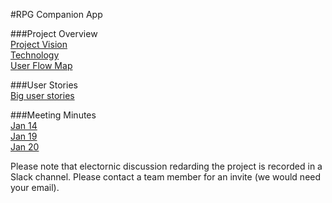 #RPG Companion App  

###Project Overview  
[Project Vision](https://docs.google.com/document/d/1vjb-VSGzE597DyjM7nernY6ocQbtDChBV6MGlIx8y2M/edit)  
[Technology](https://docs.google.com/document/d/1-QhJxHtYhCSyte3LNl1k16DtLTLiLlqqZ8P3DW_PkMM/edit)  
[User Flow Map](https://docs.google.com/drawings/d/1xkV3fqgLv9Vz-iEGV-DE5ZwTQiR9ZMqnLL53eOsDK2o/edit?usp=sharing) 

###User Stories  
[Big user stories](https://trello.com/b/IYE6wlS5/4350)  

###Meeting Minutes  
[Jan 14](https://docs.google.com/document/d/1X11vIRj44FN3wmF0niuFgafgIYXoCIiKMH8uOwOWd-s/edit)  
[Jan 19](https://docs.google.com/document/d/1ZGovj7EhYHYL_1-ajAStlpFo2aHsImKx0h_reDBY4LI/edit)  
[Jan 20](https://docs.google.com/document/d/1Jid8EaGqJn4ecMS9kYzVpnGYwj5nZvomaj1T_VcrKL4/edit)  

Please note that electornic discussion redarding the project is recorded in a Slack channel. Please contact a team member for an invite (we would need your email).
